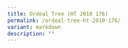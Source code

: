 ```yaml
---
title: Ordeal Tree (HT 2010 176)
permalink: /ordeal-tree-ht-2010-176/
variant: markdown
description: ""
---
```

